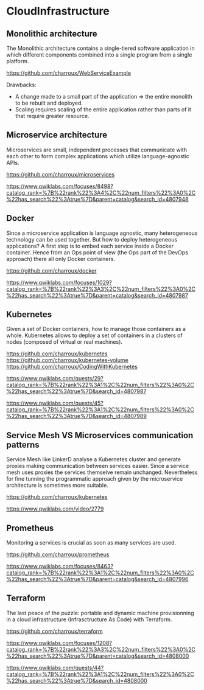 # CloudInfrastructure

## Monolithic architecture

The Monolithic architecture contains a single-tiered software application in which different components combined into a single program from a single platform.

https://github.com/charroux/WebServiceExample

Drawbacks:
- A change made to a small part of the application => the entire monolith to be rebuilt and deployed. 
- Scaling requires scaling of the entire application rather than parts of it that require greater resource.

## Microservice architecture

Microservices are small, independent processes that communicate with each other to form complex applications which utilize language-agnostic APIs. 

https://github.com/charroux/microservices

https://www.qwiklabs.com/focuses/8498?catalog_rank=%7B%22rank%22%3A4%2C%22num_filters%22%3A0%2C%22has_search%22%3Atrue%7D&parent=catalog&search_id=4807948

## Docker

Since a microservice application is language agnostic, many heterogeneous technology can be used together. But how to deploy heterogeneous applications? A first step is to embed each service inside a Docker container. Hence from an Ops point of view (the Ops part of the DevOps approach) there all only Docker containers.

https://github.com/charroux/docker

https://www.qwiklabs.com/focuses/1029?catalog_rank=%7B%22rank%22%3A3%2C%22num_filters%22%3A0%2C%22has_search%22%3Atrue%7D&parent=catalog&search_id=4807987

## Kubernetes

Given a set of Docker containers, how to manage those containers as a whole. Kubernetes allows to deploy a set of containers in a clusters of nodes (composed of virtual or real machines).

https://github.com/charroux/kubernetes
https://github.com/charroux/kubernetes-volume
https://github.com/charroux/CodingWithKubernetes

https://www.qwiklabs.com/quests/29?catalog_rank=%7B%22rank%22%3A1%2C%22num_filters%22%3A0%2C%22has_search%22%3Atrue%7D&search_id=4807987

https://www.qwiklabs.com/quests/45?catalog_rank=%7B%22rank%22%3A1%2C%22num_filters%22%3A0%2C%22has_search%22%3Atrue%7D&search_id=4807989

## Service Mesh VS Microservices communication patterns

Service Mesh like LinkerD analyse a Kubernetes cluster and generate proxies making communication between services easier. Since a service mesh uses proxies the services themselve remain unchanged. Nevertheless for fine tunning the programmatic approach given by the microservice architecture is sometimes more suitable.

https://github.com/charroux/kubernetes

https://www.qwiklabs.com/video/2779

## Prometheus

Monitoring a services is crucial as soon as many services are used.

https://github.com/charroux/prometheus

https://www.qwiklabs.com/focuses/8463?catalog_rank=%7B%22rank%22%3A1%2C%22num_filters%22%3A0%2C%22has_search%22%3Atrue%7D&parent=catalog&search_id=4807996

## Terraform

The last peace of the puzzle: portable and dynamic machine provisionning in a cloud infrastructure (Infrasctructure As Code) with Terraform.

https://github.com/charroux/terraform

https://www.qwiklabs.com/focuses/1208?catalog_rank=%7B%22rank%22%3A3%2C%22num_filters%22%3A0%2C%22has_search%22%3Atrue%7D&parent=catalog&search_id=4808000

https://www.qwiklabs.com/quests/44?catalog_rank=%7B%22rank%22%3A1%2C%22num_filters%22%3A0%2C%22has_search%22%3Atrue%7D&search_id=4808000
